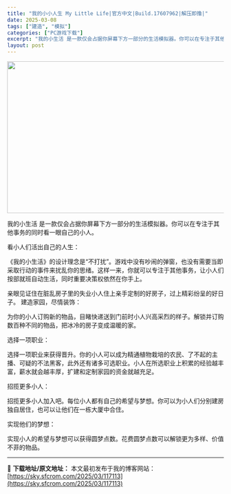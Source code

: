 ```yaml
---
title: "我的小小人生 My Little Life|官方中文|Build.17607962|解压即撸|"
date: 2025-03-08
tags: ["建造", "模拟"]
categories: ["PC游戏下载"]
excerpt: "我的小生活 是一款仅会占据你屏幕下方一部分的生活模拟器。你可以在专注于其他事务的同时看一眼自己的小人。 看小人们活出自己的人生： 《我的小生活》的设计理念是“不打扰”。游戏中没有吵闹的弹窗，也没有需要当即采取行动的事件来扰乱你的思绪。这样一来，你就可以专注于其他事务，让小人们按部就班自动生活，同时重&hellip;"
layout: post
---
```


<img class="aligncenter size-full wp-image-117090" src="https://sky.sfcrom.com/wp-content/uploads/2025/03/2025030808432988.webp" alt="" width="616" height="353" />

我的小生活 是一款仅会占据你屏幕下方一部分的生活模拟器。你可以在专注于其他事务的同时看一眼自己的小人。

看小人们活出自己的人生：

《我的小生活》的设计理念是“不打扰”。游戏中没有吵闹的弹窗，也没有需要当即采取行动的事件来扰乱你的思绪。这样一来，你就可以专注于其他事务，让小人们按部就班自动生活，同时重要决策权依然在你手上。

亲眼见证住在脏乱房子里的失业小人住上亲手定制的好房子，过上精彩纷呈的好日子。
建造家园，尽情装饰：

为你的小人订购新的物品，目睹快递送到门前时小人兴高采烈的样子。解锁并订购数百种不同的物品，把冰冷的房子变成温暖的家。

选择一项职业：

选择一项职业来获得晋升。你的小人可以成为精通植物栽培的农民、了不起的主播、可疑的不法黑客，此外还有诸多可选职业。小人在所选职业上积累的经验越丰富，薪水就会越丰厚，扩建和定制家园的资金就越充足。

招揽更多小人：

招揽更多小人加入吧。每位小人都有自己的希望与梦想。你可以为小人们分别建房独自居住，也可以让他们在一栋大厦中合住。

实现他们的梦想：

实现小人的希望与梦想可以获得圆梦点数。花费圆梦点数可以解锁更为多样、价值不菲的物品。

---
📖 **下载地址/原文地址：** 本文最初发布于我的博客网站：[https://sky.sfcrom.com/2025/03/117113](https://sky.sfcrom.com/2025/03/117113)

